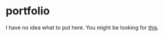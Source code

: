 # portfolio
I have no idea what to put here.
You might be looking for <a href="https://ckeelers.github.io/portfolio/">this</a>.
